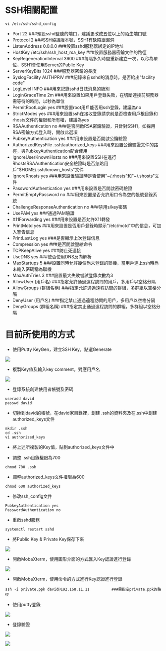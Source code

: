 # SSH相關配置

```
vi /etc/ssh/sshd_config
```

- Port 22			###預設sshd監聽的端口，建議更改成五位以上的陌生端口號
- Protocol 2       ###SSH協議版本號，SSH1有缺陷跟漏洞
- ListenAddress 0.0.0.0      ###設置sshd服務器綁定的IP地址
- HostKey /etc/ssh/ssh_host_rsa_key      ###設置服務器密鑰文件的路徑
- KeyRegenerationInterval 3600     ###每隔多久時間重新建立一次，以秒為單位，SSH1會使用Server的Public Key
- ServerKeyBits 1024     ###服務器密鑰的長度
- SyslogFacility AUTHPRIV     ###記錄來自sshd的消息時，是否給出"facility code"
- LogLevel INFO     ###用來記錄sshd日誌消息的級別
- LoginGraceTime 2m     ###用來設置如果用戶登錄失敗，在切斷連接前服務器需等待的時間，以秒為單位
- PermitRootLogin yes     ###設置root用戶能否用ssh登錄，建議為no
- StrictModes yes     ###用來設置ssh在接收登錄請求前是否檢查用戶根目錄和rhosts文件的權限和所有權，建議為yes
- RSAAuthentication no     ###是否開啟RSA密鑰驗證，只針對SSH1，如採用RSA密鑰方式登入時，開啟此選項
- PubkeyAuthentication yes     ###用來設置是否開啟公鑰驗證
- AuthorizedKeysFile      .ssh/authorized_keys     ###用來設置公鑰驗證文件的路徑，與PubkeyAuthentication配合使用
- IgnoreUserKnownHosts no     ###用來設置SSH在進行RhostsRSAAuthentication安全驗證時是否忽略用        戶"$HOME/.ssh/known_hosts"文件
- IgnoreRhosts yes     ###用來設置驗證時是否使用"~/.rhosts"和"~/.shosts"文件
- PasswordAuthentication yes     ###用來設置是否開啟密碼驗證
- PermitEmptyPassword no     ###用來設置是否允許用口令為空的帳號登錄系統
- ChallengeResponseAuthentication no     ###禁用s/key密碼
- UsePAM yes     ###通過PAM驗證
- X11Forwarding yes     ###用來設置是否允許X11轉發
- PrintMotd yes     ###用來設置是否用戶登錄時顯示"/etc/motd"中的信息，可加入警告信息
- PrintLastLog yes     ###是否顯示上次登錄信息
- Compression yes     ###是否開啟壓縮命令
- TCPKeepAlive yes     ###防止死連接
- UseDNS yes     ###使否使用DNS反向解析
- MaxStartups 5     ###設置同時允許幾個尚未登錄的聯機，當用戶連上ssh時尚未輸入密碼稱為聯機
- MaxAuthTries 3     ###設置最大失敗嘗試登錄次數為3
- AllowUser (用戶名)     ###指定允許通過遠程訪問的用戶，多用戶以空格分隔
- AllowGroups (群組名稱)     ###指定允許通過遠程訪問的群組，多群組以空格分隔
- DenyUser (用戶名)     ###指定禁止通過遠程訪問的用戶，多用戶以空格分隔
- DenyGroups (群組名稱)     ###指定禁止通過遠程訪問的群組，多群組以空格分隔

# 目前所使用的方式

- 使用Putty KeyGen，建立SSH Key，點選Generate

![](https://raw.githubusercontent.com/abnershaw/abnershaw.github.io/master/assets/img/SSH/2020-03-28_13-12-31.jpg)

- 複製Key值及輸入key comment，對應用戶名

![](https://raw.githubusercontent.com/abnershaw/abnershaw.github.io/master/assets/img/SSH/2020-03-28_13-12-29.jpg)

- 登錄系統創建使用者帳號及密碼

```
useradd david
passwd david
```

- 切換到david的帳號，在david家目錄裡，創建 .ssh的資料夾及在.ssh中創建authorized_keys文件

```
mkdir .ssh
cd .ssh
vi authorized_keys
```

- 將上述所複製的Key值，貼到authorized_keys文件中

  

- 調整 .ssh目錄權限為700

```
chmod 700 .ssh
```

- 調整authorized_keys文件權限為600

```
chmod 600 authorized_keys
```

- 修改ssh_config文件

```
PubkeyAuthentication yes
PasswordAuthentication no
```

- 重啟sshd服務

```
systemctl restart sshd
```



- 將Public Key & Private Key保存下來

![](https://raw.githubusercontent.com/abnershaw/abnershaw.github.io/master/assets/img/SSH//2020-03-28_13-12-30.jpg)

- 開啟MobaXterm，使用圖形介面的方式匯入Key認證進行登錄

![](https://raw.githubusercontent.com/abnershaw/abnershaw.github.io/master/assets/img/SSH/2020-03-28_12-36-59.jpg)

- 開啟MobaXterm，使用命令的方式進行Key認證進行登錄

```
ssh -i private.ppk david@192.168.11.11			###需指定private.ppk的路徑
```

- 使用putty登錄

![](https://raw.githubusercontent.com/abnershaw/abnershaw.github.io/master/assets/img/SSH/2020-03-28_13-20-44.jpg)

- 登錄驗證

![](https://raw.githubusercontent.com/abnershaw/abnershaw.github.io/master/assets/img/SSH/2020-03-28_13-23-42.jpg)



![](https://raw.githubusercontent.com/abnershaw/abnershaw.github.io/master/assets/img/SSH/2020-03-28_13-22-13.jpg)





